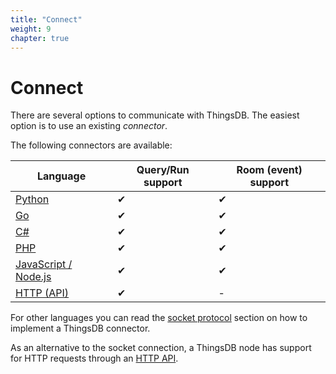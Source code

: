 ```yaml
---
title: "Connect"
weight: 9
chapter: true
---
```


# Connect

There are several options to communicate with ThingsDB. The easiest option is to use an existing _connector_.

The following connectors are available:

Language                            | Query/Run support | Room (event) support
----------------------------------- | ----------------- | --------------------
[Python](./python)                  | &#x2714;          | &#x2714;
[Go](./go)                          | &#x2714;          | &#x2714;
[C#](./csharp)                      | &#x2714;          | &#x2714;
[PHP](./php)                        | &#x2714;          | &#x2714;
[JavaScript / Node.js](./javascript)| &#x2714;          | &#x2714;
[HTTP (API)](./http-api)            | &#x2714;          | -

For other languages you can read the [socket protocol](./socket) section on how to implement a ThingsDB connector.

As an alternative to the socket connection, a ThingsDB node has support for HTTP requests through an [HTTP API](./http-api).
